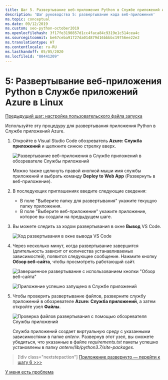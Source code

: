 ```yaml
---
title: Шаг 5. Развертывание веб-приложения Python в Службе приложений Azure в Linux с помощью VS Code
description: 'Шаг руководства 5: развертывание кода веб-приложения'
ms.topic: conceptual
ms.date: 09/12/2019
ms.custom: seo-python-october2019
ms.openlocfilehash: 3f17fe3190857d1cc4faca84c9319e1c514cea4c
ms.sourcegitcommit: be67ceba91727da014879d16bbbbc19756ee22e2
ms.translationtype: HT
ms.contentlocale: ru-RU
ms.lasthandoff: 05/05/2020
ms.locfileid: "80441209"
---
```

# <a name="5-deploy-your-python-web-app-to-azure-app-service-on-linux"></a>5: Развертывание веб-приложения Python в Службе приложений Azure в Linux

[Предыдущий шаг: настройка пользовательского файла запуска](tutorial-deploy-app-service-on-linux-04.md)

Используйте эту процедуру для развертывания приложения Python в Службе приложений Azure.

1. Откройте в Visual Studio Code обозреватель **Azure: Служба приложений** и щелкните синюю стрелку вверх.

   ![Развертывание веб-приложения в Службе приложений в обозревателе Службы приложений](media/deploy-azure/deploy-web-app-to-app-service-in-app-service-explorer.png)

    Можно также щелкнуть правой кнопкой мыши имя службы приложений и выбрать команду **Deploy to Web App** (Развернуть в веб-приложение).

1. В последующих приглашениях введите следующие сведения:

    - В поле "Выберите папку для развертывания" укажите текущую папку приложения.
    - В поле "Выберите веб-приложение" укажите приложение, которое вы создали на предыдущем шаге.

1. Вы можете следить за ходом развертывания в окне **Вывод** VS Code.

    ![Ход развертывания в окне вывода VS Code](media/deploy-azure/view-deployment-progress-in-visual-studio-code-output.png)

1. Через несколько минут, когда развертывание завершится (длительность зависит от количества устанавливаемых зависимостей), появится следующее сообщение. Нажмите кнопку **Обзор веб-сайта**, чтобы просмотреть работающий сайт.

    ![Завершенное развертывание с использованием кнопки "Обзор веб-сайта"](media/deploy-azure/web-app-deployment-complete-with-browse-website-button.png)

    ![Приложение успешно запущено в Службе приложений](media/deploy-azure/web-app-running-successfully-on-app-service.png)

1. Чтобы проверить развертывание файлов, разверните службу приложений в обозревателе **Azure: Служба приложений**, а затем откройте узел **Файлы**.

    ![Проверка файлов развертывания с помощью обозревателя Службы приложений](media/deploy-azure/expand-files-node-to-check-deployment-of-web-app-files.png)

    Служба приложений создает виртуальную среду с указанными зависимостями в папке *antenv*. Развернув этот узел, вы сможете убедиться, что указанные в файле *requirements.txt* пакеты успешно установлены в папку *antenv/lib/python3.7/site-packages*.

> [!div class="nextstepaction"]
> [Приложение развернуто — перейти к шагу 6 >>>](tutorial-deploy-app-service-on-linux-06.md)

[У меня есть проблема](https://www.research.net/r/PWZWZ52?tutorial=vscode-appservice-python&step=05-deploy-app)
